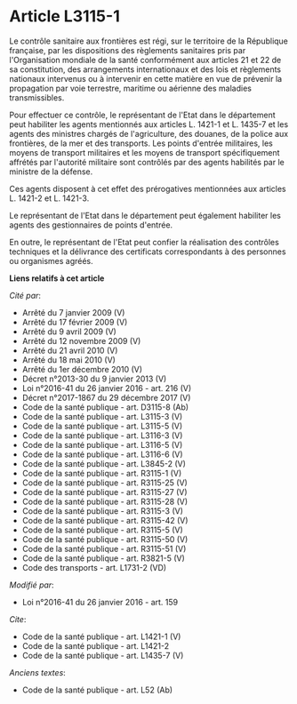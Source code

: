 # Article L3115-1

Le contrôle sanitaire aux frontières est régi, sur le territoire de la République française, par les dispositions des
règlements sanitaires pris par l'Organisation mondiale de la santé conformément aux articles 21 et 22 de sa constitution, des
arrangements internationaux et des lois et règlements nationaux intervenus ou à intervenir en cette matière en vue de
prévenir la propagation par voie terrestre, maritime ou aérienne des maladies transmissibles. 

Pour effectuer ce contrôle, le représentant de l'Etat dans le département peut habiliter les agents mentionnés aux articles
L. 1421-1 et L. 1435-7 et les agents des ministres chargés de l'agriculture, des douanes, de la police aux frontières, de la
mer et des transports. Les points d'entrée militaires, les moyens de transport militaires et les moyens de transport
spécifiquement affrétés par l'autorité militaire sont contrôlés par des agents habilités par le ministre de la défense. 

Ces agents disposent à cet effet des prérogatives mentionnées aux articles L. 1421-2 et L. 1421-3. 

Le représentant de l'Etat dans le département peut également habiliter les agents des gestionnaires de points d'entrée. 

En outre, le représentant de l'Etat peut confier la réalisation des contrôles techniques et la délivrance des certificats
correspondants à des personnes ou organismes agréés.

**Liens relatifs à cet article**

_Cité par_:

  - Arrêté du 7 janvier 2009 (V)
  - Arrêté du 17 février 2009 (V)
  - Arrêté du 9 avril 2009 (V)
  - Arrêté du 12 novembre 2009 (V)
  - Arrêté du 21 avril 2010 (V)
  - Arrêté du 18 mai 2010 (V)
  - Arrêté du 1er décembre 2010 (V)
  - Décret n°2013-30 du 9 janvier 2013 (V)
  - Loi n°2016-41 du 26 janvier 2016 - art. 216 (V)
  - Décret n°2017-1867 du 29 décembre 2017 (V)
  - Code de la santé publique - art. D3115-8 (Ab)
  - Code de la santé publique - art. L3115-3 (V)
  - Code de la santé publique - art. L3115-5 (V)
  - Code de la santé publique - art. L3116-3 (V)
  - Code de la santé publique - art. L3116-5 (V)
  - Code de la santé publique - art. L3116-6 (V)
  - Code de la santé publique - art. L3845-2 (V)
  - Code de la santé publique - art. R3115-1 (V)
  - Code de la santé publique - art. R3115-25 (V)
  - Code de la santé publique - art. R3115-27 (V)
  - Code de la santé publique - art. R3115-28 (V)
  - Code de la santé publique - art. R3115-3 (V)
  - Code de la santé publique - art. R3115-42 (V)
  - Code de la santé publique - art. R3115-5 (V)
  - Code de la santé publique - art. R3115-50 (V)
  - Code de la santé publique - art. R3115-51 (V)
  - Code de la santé publique - art. R3821-5 (V)
  - Code des transports - art. L1731-2 (VD)

_Modifié par_:

  - Loi n°2016-41 du 26 janvier 2016 - art. 159

_Cite_:

  - Code de la santé publique - art. L1421-1 (V)
  - Code de la santé publique - art. L1421-2
  - Code de la santé publique - art. L1435-7 (V)

_Anciens textes_:

  - Code de la santé publique - art. L52 (Ab)
